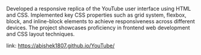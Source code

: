 Developed a responsive replica of the YouTube user interface using HTML and CSS. Implemented key CSS properties such as grid system, flexbox, block, and inline-block elements to achieve responsiveness across different devices. The project showcases proficiency in frontend web development and CSS layout techniques.

link: https://abishek1807.github.io/YouTube/
